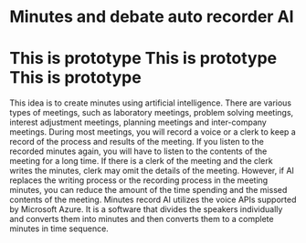 # Minutes and debate auto recorder AI
# This is prototype This is prototype This is prototype

This idea is to create minutes using artificial intelligence. There are various types of meetings, such as laboratory meetings, problem solving meetings, interest adjustment meetings, planning meetings and inter-company meetings. During most meetings, you will record a voice or a clerk to keep a record of the process and results of the meeting. If you listen to the recorded minutes again, you will have to listen to the contents of the meeting for a long time. If there is a clerk of the meeting and the clerk writes the minutes, clerk may omit the details of the meeting. However, if AI replaces the writing process or the recording process in the meeting minutes, you can reduce the amount of the time spending and the missed contents of the meeting. Minutes record AI utilizes the voice APIs supported by Microsoft Azure. It is a software that divides the speakers individually and converts them into minutes and then converts them to a complete minutes in time sequence.

